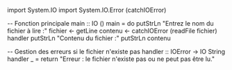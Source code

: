 import System.IO
import System.IO.Error (catchIOError)

-- Fonction principale
main :: IO ()
main = do
    putStrLn "Entrez le nom du fichier à lire :"
    fichier <- getLine
    contenu <- catchIOError (readFile fichier) handler
    putStrLn "Contenu du fichier :"
    putStrLn contenu

-- Gestion des erreurs si le fichier n'existe pas
handler :: IOError -> IO String
handler _ = return "Erreur : le fichier n'existe pas ou ne peut pas être lu."
